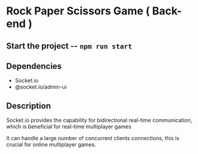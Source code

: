 # Rock Paper Scissors Game ( Back-end )

## Start the project -- `npm run start`
## Dependencies
- Socket.io
- @socket.io/admin-ui
## Description

Socket.io provides the capability for bidirectional real-time communication, which is beneficial for real-time multiplayer games

It can handle a large number of concurrent clients connections, this is crucial for online multiplayer games.

